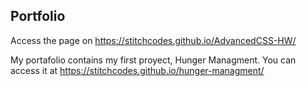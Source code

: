 ## Portfolio

Access the page on https://stitchcodes.github.io/AdvancedCSS-HW/


My portafolio contains my first proyect, Hunger Managment. You can access it at https://stitchcodes.github.io/hunger-managment/